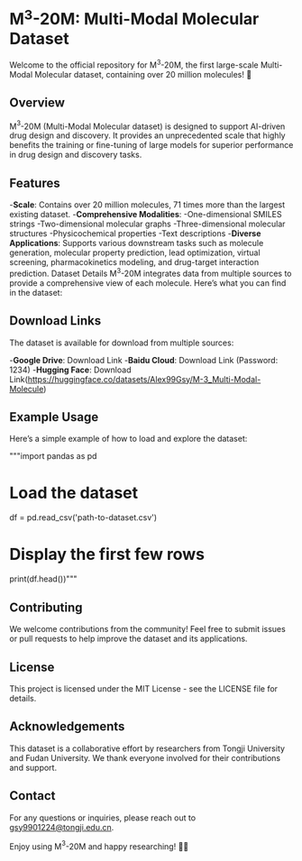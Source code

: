 # M$^3$-20M: Multi-Modal Molecular Dataset

Welcome to the official repository for M$^3$-20M, the first large-scale Multi-Modal Molecular dataset, containing over 20 million molecules! 🎉

## Overview
M$^3$-20M (Multi-Modal Molecular dataset) is designed to support AI-driven drug design and discovery. It provides an unprecedented scale that highly benefits the training or fine-tuning of large models for superior performance in drug design and discovery tasks.

## Features
-**Scale**: Contains over 20 million molecules, 71 times more than the largest existing dataset.
-**Comprehensive Modalities**:
-One-dimensional SMILES strings
-Two-dimensional molecular graphs
-Three-dimensional molecular structures
-Physicochemical properties
-Text descriptions
-**Diverse Applications**: Supports various downstream tasks such as molecule generation, molecular property prediction, lead optimization, virtual screening, pharmacokinetics modeling, and drug-target interaction prediction.
Dataset Details
M$^3$-20M integrates data from multiple sources to provide a comprehensive view of each molecule. Here’s what you can find in the dataset:


## Download Links
The dataset is available for download from multiple sources:

-**Google Drive**: Download Link
-**Baidu Cloud**: Download Link (Password: 1234)
-**Hugging Face**: Download Link(https://huggingface.co/datasets/Alex99Gsy/M-3_Multi-Modal-Molecule)




## Example Usage
Here’s a simple example of how to load and explore the dataset:

"""import pandas as pd

# Load the dataset
df = pd.read_csv('path-to-dataset.csv')

# Display the first few rows
print(df.head())"""

## Contributing
We welcome contributions from the community! Feel free to submit issues or pull requests to help improve the dataset and its applications.

## License
This project is licensed under the MIT License - see the LICENSE file for details.

## Acknowledgements
This dataset is a collaborative effort by researchers from Tongji University and Fudan University. We thank everyone involved for their contributions and support.

## Contact
For any questions or inquiries, please reach out to gsy9901224@tongji.edu.cn.

Enjoy using M$^3$-20M and happy researching! 🚀🔬
